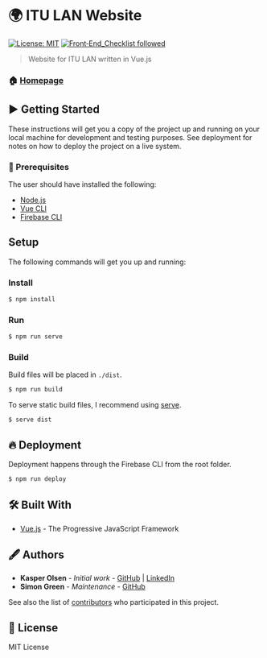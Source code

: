 # 🌍 ITU LAN Website

[![License: MIT](https://img.shields.io/badge/License-MIT-yellow.svg)](https://opensource.org/licenses/MIT)
[![Front‑End_Checklist followed](https://img.shields.io/badge/Front‑End_Checklist-followed-brightgreen.svg)](https://github.com/thedaviddias/Front-End-Checklist/)

> Website for ITU LAN written in Vue.js

### 🏠 [Homepage](https://itulan.dk/)

## ▶️ Getting Started

These instructions will get you a copy of the project up and running on your local machine for development and testing purposes. See deployment for notes on how to deploy the project on a live system.

### 🧰 Prerequisites

The user should have installed the following:

- [Node.js](https://nodejs.org/en/)
- [Vue CLI](https://cli.vuejs.org/)
- [Firebase CLI](https://firebase.google.com/docs/cli)

## Setup

The following commands will get you up and running:

### Install

```bash
$ npm install
```

### Run

```bash
$ npm run serve
```

### Build

Build files will be placed in `./dist`.

```bash
$ npm run build
```

To serve static build files, I recommend using [serve](https://github.com/vercel/serve#readme).

```bash
$ serve dist
```

## 🔥 Deployment

Deployment happens through the Firebase CLI from the root folder.

```bash
$ npm run deploy
```

## 🛠 Built With

- [Vue.js](https://vuejs.org/) - The Progressive JavaScript Framework

## 🖋 Authors

- **Kasper Olsen** - _Initial work_ - [GitHub](https://github.com/svopper) | [LinkedIn](https://www.linkedin.com/in/olsenkasper/)
- **Simon Green** - _Maintenance_ - [GitHub](https://github.com/Duckapple)

See also the list of [contributors](https://github.com/svopper/itulan.dk_mailservice/contributors) who participated in this project.

## 📝 License

MIT License
